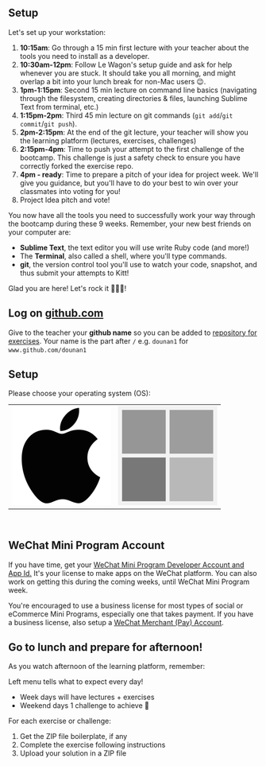 ## Setup

Let's set up your workstation:

1. **10:15am**: Go through a 15 min first lecture with your teacher about the tools you need to install as a developer.
2. **10:30am-12pm**: Follow Le Wagon's setup guide and ask for help whenever you are stuck. It should take you all morning, and might overlap a bit into your lunch break for non-Mac users 😉.
3. **1pm-1:15pm**: Second 15 min lecture on command line basics (navigating through the filesystem, creating directories & files, launching Sublime Text from terminal, etc.)
4. **1:15pm-2pm**: Third 45 min lecture on git commands (`git add`/`git commit`/`git push`).
5. **2pm-2:15pm**: At the end of the git lecture, your teacher will show you the learning platform (lectures, exercises, challenges) 
6. **2:15pm-4pm**: Time to push your attempt to the first challenge of the bootcamp. This challenge is just a safety check to ensure you have correctly forked the exercise repo. 
7. **4pm - ready**: Time to prepare a pitch of your idea for project week. We'll give you guidance, but you'll have to do your best to win over your classmates into voting for you!
8. Project Idea pitch and vote! 

You now have all the tools you need to successfully work your way through the bootcamp during these 9 weeks. Remember, your new best friends on your computer are:

- **Sublime Text**, the text editor you will use write Ruby code (and more!)
- The **Terminal**, also called a shell, where you'll type commands.
- **git**, the version control tool you'll use to watch your code, snapshot, and thus submit your attempts to Kitt!

Glad you are here! Let's rock it 🚀🚀🚀!


## Log on [github.com](http://github.com) 


Give to the teacher your **github name** so you can be added to [repository for exercises](https://www.github.com/dounan1/china-product). Your name is the part after `/` e.g. `dounan1` for `www.github.com/dounan1`


## Setup

Please choose your operating system (OS):

<table>
  <tr>
    <td>
      <a href="mac.md">
        <img src="images/apple.png" alt="macOS" />
      </a>
    </td>
    <td>
      <a href="windows.md">
        <img src="images/windows.png" alt="Windows">
      </a>
    </td>
  </tr>
</table>

<br>


## WeChat Mini Program Account

If you have time, get your <a href="wechat.md">WeChat Mini Program Developer Account and App Id.</a> It's your license to make apps on the WeChat platform. You can also work on getting this during the coming weeks, until WeChat Mini Program week.

You're encouraged to use a business license for most types of social or eCommerce Mini Programs, especially one that takes payment.  If you have a business license, also setup a [WeChat Merchant (Pay) Account](https://pay.weixin.qq.com/index.php/public/wechatpay_en).




## Go to lunch and prepare for afternoon!

As you watch afternoon of the learning platform, remember:

Left menu tells what to expect every day! 
- Week days will have lectures + exercises
- Weekend days 1 challenge to achieve 💪

For each exercise or challenge:
1. Get the ZIP file boilerplate, if any
1. Complete the exercise following instructions
2. Upload your solution in a ZIP file 

